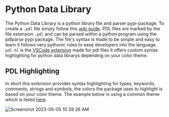 # Python Data Library
The Python Data Library is a python library file and parser pypi-package, To create a `.pdl` file simply follow this [wiki guide](https://github.com/itzCozi/Python-Developer-Library/wiki). PDL files are marked by the file extension `.pdl` and can be parsed within a python program using the pdlparse pypi package. The file's syntax is made to be simple and easy to learn it follows very pythonic rules to ease developers into the language. `pdl-hl` is the [VSCode extension](https://marketplace.visualstudio.com/items?itemName=CooperRansom.pdl-hl) made for pdl files it offers custom syntax highlighting for python data librarys depending on your color theme.


## PDL Highlighting
In short this extension provides syntax highlighting for types, keywords, comments, strings and symbols, the colors the package uses to highlight is based on your color theme. The example below is using a common theme which is listed [here](https://marketplace.visualstudio.com/items?itemName=ms-vscode.cpptools-themes).

![Screenshot 2023-05-05 10 39 26 AM](https://user-images.githubusercontent.com/93058744/236489565-a6ec9085-2774-401a-965b-7b6160b03bb1.png)
